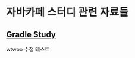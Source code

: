 # 자바카페 스터디 관련 자료들

## [Gradle Study](https://github.com/ahn-kj/study/wiki/Gradle-Study)


wtwoo
수정 테스트
